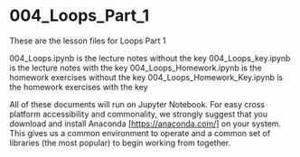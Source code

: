 # 004_Loops_Part_1
These are the lesson files for Loops Part 1

004_Loops.ipynb is the lecture notes without the key
004_Loops_key.ipynb is the lecture notes with the key
004_Loops_Homework.ipynb is the homework exercises without the key
004_Loops_Homework_Key.ipynb is the homework exercises with the key

All of these documents will run on Jupyter Notebook. For easy cross platform accessibility and commonality, we strongly suggest that you download and install Anaconda [https://anaconda.com/] on your system. This gives us a common environment to operate and a common set of libraries (the most popular) to begin working from together. 
